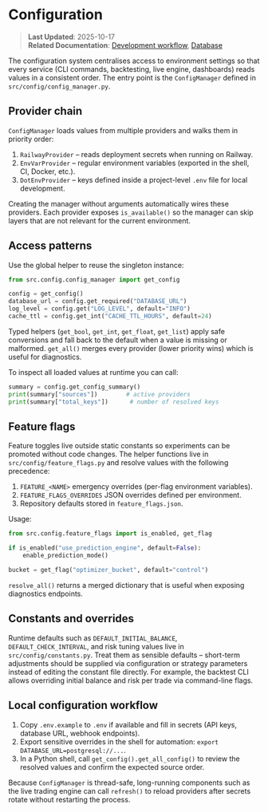 # Configuration

> **Last Updated**: 2025-10-17  
> **Related Documentation**: [Development workflow](development.md), [Database](database.md)

The configuration system centralises access to environment settings so that every service (CLI commands, backtesting, live
engine, dashboards) reads values in a consistent order. The entry point is the `ConfigManager` defined in
`src/config/config_manager.py`.

## Provider chain

`ConfigManager` loads values from multiple providers and walks them in priority order:

1. `RailwayProvider` – reads deployment secrets when running on Railway.
2. `EnvVarProvider` – regular environment variables (exported in the shell, CI, Docker, etc.).
3. `DotEnvProvider` – keys defined inside a project-level `.env` file for local development.

Creating the manager without arguments automatically wires these providers. Each provider exposes `is_available()` so the
manager can skip layers that are not relevant for the current environment.

## Access patterns

Use the global helper to reuse the singleton instance:

```python
from src.config.config_manager import get_config

config = get_config()
database_url = config.get_required("DATABASE_URL")
log_level = config.get("LOG_LEVEL", default="INFO")
cache_ttl = config.get_int("CACHE_TTL_HOURS", default=24)
```

Typed helpers (`get_bool`, `get_int`, `get_float`, `get_list`) apply safe conversions and fall back to the default when a value
is missing or malformed. `get_all()` merges every provider (lower priority wins) which is useful for diagnostics.

To inspect all loaded values at runtime you can call:

```python
summary = config.get_config_summary()
print(summary["sources"])        # active providers
print(summary["total_keys"])      # number of resolved keys
```

## Feature flags

Feature toggles live outside static constants so experiments can be promoted without code changes. The helper functions live in
`src/config/feature_flags.py` and resolve values with the following precedence:

1. `FEATURE_<NAME>` emergency overrides (per-flag environment variables).
2. `FEATURE_FLAGS_OVERRIDES` JSON overrides defined per environment.
3. Repository defaults stored in `feature_flags.json`.

Usage:

```python
from src.config.feature_flags import is_enabled, get_flag

if is_enabled("use_prediction_engine", default=False):
    enable_prediction_mode()

bucket = get_flag("optimizer_bucket", default="control")
```

`resolve_all()` returns a merged dictionary that is useful when exposing diagnostics endpoints.

## Constants and overrides

Runtime defaults such as `DEFAULT_INITIAL_BALANCE`, `DEFAULT_CHECK_INTERVAL`, and risk tuning values live in
`src/config/constants.py`. Treat them as sensible defaults – short-term adjustments should be supplied via configuration
or strategy parameters instead of editing the constant file directly. For example, the backtest CLI allows overriding
initial balance and risk per trade via command-line flags.

## Local configuration workflow

1. Copy `.env.example` to `.env` if available and fill in secrets (API keys, database URL, webhook endpoints).
2. Export sensitive overrides in the shell for automation: `export DATABASE_URL=postgresql://...`.
3. In a Python shell, call `get_config().get_all_config()` to review the resolved values and confirm the expected source order.

Because `ConfigManager` is thread-safe, long-running components such as the live trading engine can call `refresh()` to reload
providers after secrets rotate without restarting the process.
